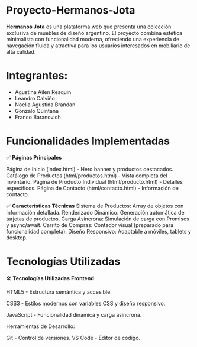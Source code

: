 # Proyecto-Hermanos-Jota 

**Hermanos Jota** es una plataforma web que presenta una colección exclusiva de muebles de diseño argentino. El proyecto combina estética minimalista con funcionalidad moderna, ofreciendo una experiencia de navegación fluida y atractiva para los usuarios interesados en mobiliario de alta calidad.

# Integrantes:
- Agustina Ailen Resquin
- Leandro Calviño
- Noelia Agustina Brandan
- Gonzalo Quintana
- Franco Baranovich

# Funcionalidades Implementadas

✅ **Páginas Principales**

Página de Inicio (index.html) - Hero banner y productos destacados.
Catálogo de Productos (html/productos.html) - Vista completa del inventario.
Página de Producto Individual (html/producto.html) - Detalles específicos.
Página de Contacto (html/contacto.html) - Información de contacto.

✅ **Características Técnicas**
Sistema de Productos: Array de objetos con información detallada.
Renderizado Dinámico: Generación automática de tarjetas de productos.
Carga Asíncrona: Simulación de carga con Promises y async/await.
Carrito de Compras: Contador visual (preparado para funcionalidad completa).
Diseño Responsivo: Adaptable a móviles, tablets y desktop.

# Tecnologías Utilizadas
🛠️ **Tecnologías Utilizadas**
**Frontend**

HTML5 - Estructura semántica y accesible.

CSS3 - Estilos modernos con variables CSS y diseño responsivo.

JavaScript - Funcionalidad dinámica y carga asíncrona.

Herramientas de Desarrollo:

Git - Control de versiones.
VS Code - Editor de código.
